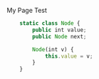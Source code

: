 <!DOCTYPE html>
My Page
Test


```javascript
	static class Node {
		public int value;
		public Node next;

		Node(int v) {
			this.value = v;
		}
	}
```
